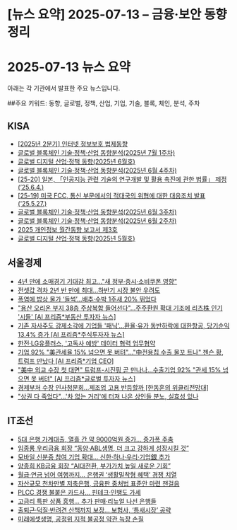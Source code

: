 # [뉴스 요약] 2025-07-13 – 금융·보안 동향 정리

# 2025-07-13 뉴스 요약

아래는 각 기관에서 발표한 주요 뉴스입니다.

##주요 키워드: 동향, 글로벌, 정책, 산업, 기업, 기술, 블록, 체인, 분석, 주차

## KISA
- [[2025년 2분기] 인터넷 정보보호 법제동향](https://www.kisa.or.kr/20201/form?postSeq=251&page=1)
- [글로벌 블록체인 기술·정책·산업 동향분석(2025년 7월 1주차)](https://www.kisa.or.kr/20202/form?postSeq=391&page=1)
- [글로벌 디지털 산업·정책 동향(2025년 6월호)](https://www.kisa.or.kr/20208/form?postSeq=27&page=1)
- [글로벌 블록체인 기술·정책·산업 동향분석(2025년 6월 4주차)](https://www.kisa.or.kr/20202/form?postSeq=390&page=1)
- [[25-20]  일본, 「인공지능 관련 기술의 연구개발 및 활용 촉진에 관한 법률」 제정 (’25.6.4.)](https://www.kisa.or.kr/20201/form?postSeq=250&page=1)
- [[25-19] 미국 FCC, 통신 부문에서의 적대국의 위협에 대한 대응조치 발표 ('25.5.27.)](https://www.kisa.or.kr/20201/form?postSeq=249&page=1)
- [글로벌 블록체인 기술·정책·산업 동향분석(2025년 6월 3주차)](https://www.kisa.or.kr/20202/form?postSeq=389&page=1)
- [글로벌 블록체인 기술·정책·산업 동향분석(2025년 6월 2주차)](https://www.kisa.or.kr/20202/form?postSeq=388&page=1)
- [2025 개인정보 월간동향 보고서 제3호](https://www.kisa.or.kr/20202/form?postSeq=386&page=1)
- [글로벌 디지털 산업·정책 동향(2025년 5월호)](https://www.kisa.or.kr/20208/form?postSeq=26&page=1)

## 서울경제
- [4년 만에 소매경기 기대감 최고…"새 정부·증시·소비쿠폰 영향"](https://www.sedaily.com/NewsView/2GVC2EKJQQ/GC13)
- [전셋값 격차 2년 반 만에 최대…하반기 시장 불안 우려도](https://www.sedaily.com/NewsView/2GVC1TOXYZ/GC01)
- [폭염에 밥상 물가 ‘들썩’…배추·수박 1주새 20% 뛰었다](https://www.sedaily.com/NewsView/2GVC0YCLX2/GC16)
- ["용산 오리온 부지 38층 주상복합 들어선다"…주주환원 확대 기조에 리츠株 인기 '시들' [AI 프리즘*부동산 투자자 뉴스]](https://www.sedaily.com/NewsView/2GVBKDDXH1/GC06)
- [기존 자사주도 강제소각에 기업들 '패닉'…환율·유가 동반하락에 대한항공, 당기순익 13.4% 증가 [AI 프리즘*주식투자자 뉴스]](https://www.sedaily.com/NewsView/2GVBK115II/GC01)
- [한전·LG유플러스, '고독사 예방' 데이터 협력 업무협약](https://www.sedaily.com/NewsView/2GVC0W9KKW/GC01)
- [기업 92% "美관세율 15% 넘으면 못 버텨"…"中전용칩 수출 물꼬 트나" 젠슨 황, 트럼프 만났다 [AI 프리즘*기업 CEO]](https://www.sedaily.com/NewsView/2GVBJP8AVK/GC13)
- ["美中 외교 수장 첫 대면" 트럼프-시진핑 곧 만나나…수출기업 92% "관세 15% 넘으면 못 버텨" [AI 프리즘*글로벌 투자자 뉴스]](https://www.sedaily.com/NewsView/2GVBKUGNYN/GC01)
- [경제부처 수장 인사청문회…제조업 고용 반등할까 [한동훈의 위클리전망대]](https://www.sedaily.com/NewsView/2GVC09J147/GC01)
- ["상권 다 죽었다"…'차 없는 거리'에 터져 나온 상인들 분노, 실효성 있나](https://www.sedaily.com/NewsView/2GVC0LZ4I5/GC13)

## IT조선
- [5대 은행 가계대출, 열흘 간 약 9000억원 증가… 증가폭 주춤](https://it.chosun.com/news/articleView.html?idxno=2023092144035)
- [임종룡 우리금융 회장 “동양·ABL생명, 더 크고 강하게 성장시킬 것”](https://it.chosun.com/news/articleView.html?idxno=2023092144040)
- [모바일 신분증 참여 기업 확대… 신한·하나·우리·기업銀 추가](https://it.chosun.com/news/articleView.html?idxno=2023092144036)
- [양종희 KB금융 회장 “AI대전환, 부가가치 높일 새로운 기회”](https://it.chosun.com/news/articleView.html?idxno=2023092144034)
- [월급·연금 넘어 여행까지… 은행권 ‘생활밀착형 혜택’ 경쟁 치열](https://it.chosun.com/news/articleView.html?idxno=2023092143953)
- [자산규모 천차만별 저축은행, 금융판 중처법 표준안 마련 잰걸음](https://it.chosun.com/news/articleView.html?idxno=2023092143985)
- [PLCC 경쟁 불붙은 카드사… 핀테크·인뱅도 가세](https://it.chosun.com/news/articleView.html?idxno=2023092144023)
- [고금리 특판 상품 흥행… 추가 판매·리뉴얼 나선 은행들](https://it.chosun.com/news/articleView.html?idxno=2023092143977)
- [출퇴근·덕질·반려견 산책까지 보장… 보험사, ‘틈새시장’ 공략](https://it.chosun.com/news/articleView.html?idxno=2023092144009)
- [미래에셋생명, 공정위 지적 불공정 약관 늑장 손질](https://it.chosun.com/news/articleView.html?idxno=2023092143854)
